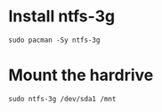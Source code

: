 # Install ntfs-3g
```
sudo pacman -Sy ntfs-3g
```

# Mount the hardrive
```
sudo ntfs-3g /dev/sda1 /mnt
```
